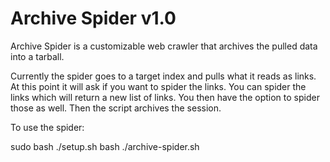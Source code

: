 # Archive Spider v1.0 

Archive Spider is a customizable web crawler that
archives the pulled data into a tarball.

Currently the spider goes to a target index and
pulls what it reads as links. At this point it
will ask if you want to spider the links. You can
spider the links which will return a new list of links.
You then have the option to spider those as well. 
Then the script archives the session.

To use the spider:

sudo bash ./setup.sh
bash ./archive-spider.sh


